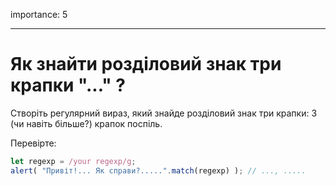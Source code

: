 importance: 5

---

#  Як знайти розділовий знак три крапки "..." ?

Створіть регулярний вираз, який знайде розділовий знак три крапки: 3 (чи навіть більше?) крапок поспіль.

Перевірте:

```js
let regexp = /your regexp/g;
alert( "Привіт!... Як справи?.....".match(regexp) ); // ..., .....
```
